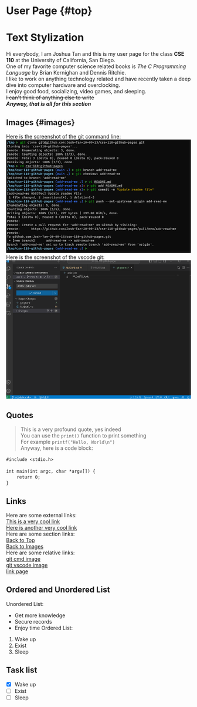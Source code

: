 # User Page {#top}
# Text Stylization
Hi everybody, I am Joshua Tan and this is my user page for the class **CSE 110** at the University of California, San Diego.  
One of my favorite computer science related books is *The C Programming Language* by Brian Kernighan and Dennis Ritchie.  
I like to work on anything technology related and have recently taken a deep dive into computer hardware and overclocking.  
I enjoy good food, socializing, video games, and sleeping.  
~~I can't think of anything else to write~~  
***Anyway, that is all for this section***
## Images {#images}
Here is the screenshot of the git command line:  
![gitcmd](images/cmdgit.png)
Here is the screenshot of the vscode git:  
![gitvscode](images/vscodegit.png)
## Quotes
> This is a very profound quote, yes indeed  
You can use the `print()` function to print something  
For example `printf("Hello, World\n")`  
Anyway, here is a code block:  
```
#include <stdio.h>

int main(int argc, char *argv[]) {
    return 0;
}
```
## Links
Here are some external links:  
[This is a very cool link](https://setwithfriends.com)  
[Here is another very cool link](https://youtube.com)  
Here are some section links:  
[Back to Top](#top)  
[Back to Images](#images)  
Here are some relative links:  
[git cmd image](images/cmdgit.png)  
[git vscode image](images/vscodegit.png)  
[link page](pages/bait.md)
## Ordered and Unordered List
Unordered List:  
- Get more knowledge
- Secure records
- Enjoy time
Ordered List:
1. Wake up
2. Exist
3. Sleep
## Task list
- [x] Wake up
- [ ] Exist
- [ ] Sleep
